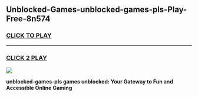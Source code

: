 
## Unblocked-Games-unblocked-games-pls-Play-Free-8n574
<h3>
<a href="https://premium76.site?title=unblocked-games-pls&ref=23A">CLICK TO PLAY</a></h3>
<hr>

<h3>
<a href="https://premium76.site?title=unblocked-games-pls&ref=23A">CLICK 2 PLAY</a>
  
</h3>

<a href="https://premium76.site?title=unblocked-games-pls&ref=23A"><img src="https://clearcache.store/games.png"></a>


**unblocked-games-pls games unblocked: Your Gateway to Fun and Accessible Online Gaming**
